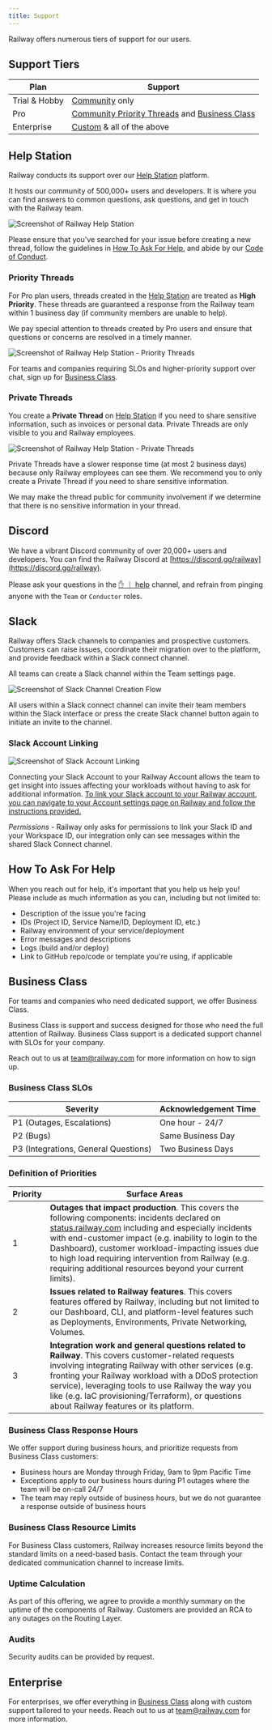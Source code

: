 ```yaml
---
title: Support
---
```


Railway offers numerous tiers of support for our users.

## Support Tiers

| Plan          | Support                                                                               |
| ------------- | ------------------------------------------------------------------------------------- |
| Trial & Hobby | [Community](#help-station) only                                                       |
| Pro           | [Community Priority Threads](#priority-threads) and [Business Class](#business-class) |
| Enterprise    | [Custom](#enterprise) & all of the above                                              |

## Help Station

Railway conducts its support over our [Help Station](https://help.railway.com) platform.

It hosts our community of 500,000+ users and developers. It is where you can find answers to common questions, ask questions, and get in touch with the Railway team.

<Image
src="https://res.cloudinary.com/railway/image/upload/v1708556761/docs/help-station-3_b14jbh.png"
alt="Screenshot of Railway Help Station"
layout="intrinsic"
width={2033} height={1380} quality={100} />

Please ensure that you've searched for your issue before creating a new thread, follow the guidelines in [How To Ask For Help](#how-to-ask-for-help), and abide by our [Code of Conduct](https://help.railway.com/community-code-of-conduct).

### Priority Threads

For Pro plan users, threads created in the [Help Station](https://help.railway.com) are treated as **High Priority**. These threads are guaranteed a response from the Railway team within 1 business day (if community members are unable to help).

We pay special attention to threads created by Pro users and ensure that questions or concerns are resolved in a timely manner.

<Image
src="https://res.cloudinary.com/railway/image/upload/v1715282870/docs/pro-priority-threads_pxyodo.png"
alt="Screenshot of Railway Help Station - Priority Threads"
layout="intrinsic"
width={772} height={269} quality={100} />

For teams and companies requiring SLOs and higher-priority support over chat, sign up for [Business Class](#business-class).

### Private Threads

You create a **Private Thread** on [Help Station](https://help.railway.com/support) if you need to share sensitive information, such as invoices or personal data. Private Threads are only visible to you and Railway employees.

<Image
src="https://res.cloudinary.com/railway/image/upload/v1715282996/docs/priv-threads_lus6tx.png"
alt="Screenshot of Railway Help Station - Private Threads"
layout="intrinsic"
width={747} height={352} quality={100} />

Private Threads have a slower response time (at most 2 business days) because only Railway employees can see them. We recommend you to only create a Private Thread if you need to share sensitive information.

We may make the thread public for community involvement if we determine that there is no sensitive information in your thread.

## Discord

We have a vibrant Discord community of over 20,000+ users and developers. You can find the Railway Discord at [https://discord.gg/railway](https://discord.gg/railway).

Please ask your questions in the <a href="https://discord.com/channels/713503345364697088/1006629907067064482" target="_blank">✋ ｜ help</a> channel, and refrain from pinging anyone with the `Team` or `Conductor` roles.

## Slack

Railway offers Slack channels to companies and prospective customers. Customers can raise issues, coordinate their migration over to the platform, and provide feedback within a Slack connect channel.

All teams can create a Slack channel within the Team settings page.

<Image
src="https://res.cloudinary.com/railway/image/upload/v1731463950/CleanShot_2024-11-12_at_21.12.16_k46jfu.png"
alt="Screenshot of Slack Channel Creation Flow"
layout="intrinsic"
width={908} height={174} quality={100} />

All users within a Slack connect channel can invite their team members within the Slack interface or press the create Slack channel button again to initiate an invite to the channel.

### Slack Account Linking

<Image
src="https://res.cloudinary.com/dbnvcdbk1/image/upload/v1718999607/CleanShot_2024-06-21_at_15.52.19_mh1uej.png"
alt="Screenshot of Slack Account Linking"
layout="intrinsic"
width={534} height={278} quality={100} />

Connecting your Slack Account to your Railway Account allows the team to get insight into issues affecting your workloads without having to ask for additional information. [To link your Slack account to your Railway account, you can navigate to your Account settings page on Railway and follow the instructions provided.](https://railway.com/account)

_Permissions_ - Railway only asks for permissions to link your Slack ID and your Workspace ID, our integration only can see messages within the shared Slack Connect channel.

## How To Ask For Help

When you reach out for help, it's important that you help us help you! Please include as much information as you can, including but not limited to:

- Description of the issue you're facing
- IDs (Project ID, Service Name/ID, Deployment ID, etc.)
- Railway environment of your service/deployment
- Error messages and descriptions
- Logs (build and/or deploy)
- Link to GitHub repo/code or template you're using, if applicable

## Business Class

For teams and companies who need dedicated support, we offer Business Class.

Business Class is support and success designed for those who need the full attention of Railway. Business Class support is a dedicated support channel with SLOs for your company.

Reach out to us at [team@railway.com](mailto:team@railway.com) for more information on how to sign up.

### Business Class SLOs

| Severity                             | Acknowledgement Time |
| ------------------------------------ | -------------------- |
| P1 (Outages, Escalations)            | One hour - 24/7      |
| P2 (Bugs)                            | Same Business Day    |
| P3 (Integrations, General Questions) | Two Business Days    |

### Definition of Priorities

| Priority | Surface Areas                                                                                                                                                                                                                                                                                                                                                                                                                                  |
| -------- | ---------------------------------------------------------------------------------------------------------------------------------------------------------------------------------------------------------------------------------------------------------------------------------------------------------------------------------------------------------------------------------------------------------------------------------------------- |
| 1        | **Outages that impact production**. This covers the following components: incidents declared on <a href="https://status.railway.com/" target="_blank">status.railway.com</a> including and especially incidents with end-customer impact (e.g. inability to login to the Dashboard), customer workload-impacting issues due to high load requiring intervention from Railway (e.g. requiring additional resources beyond your current limits). |
| 2        | **Issues related to Railway features**. This covers features offered by Railway, including but not limited to our Dashboard, CLI, and platform-level features such as Deployments, Environments, Private Networking, Volumes.                                                                                                                                                                                                                  |
| 3        | **Integration work and general questions related to Railway**. This covers customer-related requests involving integrating Railway with other services (e.g. fronting your Railway workload with a DDoS protection service), leveraging tools to use Railway the way you like (e.g. IaC provisioning/Terraform), or questions about Railway features or its platform.                                                                          |

### Business Class Response Hours

We offer support during business hours, and prioritize requests from Business Class customers:

- Business hours are Monday through Friday, 9am to 9pm Pacific Time
- Exceptions apply to our business hours during P1 outages where the team will be on-call 24/7
- The team may reply outside of business hours, but we do not guarantee a response outside of business hours

### Business Class Resource Limits

For Business Class customers, Railway increases resource limits beyond the standard limits on a need-based basis. Contact the team through your dedicated communication channel to increase limits.

### Uptime Calculation

As part of this offering, we agree to provide a monthly summary on the uptime of the components of Railway. Customers are provided an RCA to any outages on the Routing Layer.

### Audits

Security audits can be provided by request.

## Enterprise

For enterprises, we offer everything in [Business Class](#business-class) along with custom support tailored to your needs. Reach out to us at [team@railway.com](mailto:team@railway.com) for more information.
